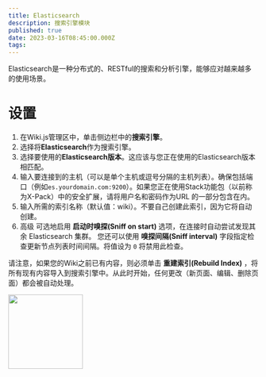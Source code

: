 ```yaml
---
title: Elasticsearch
description: 搜索引擎模块
published: true
date: 2023-03-16T08:45:00.000Z
tags: 
---
```


Elasticsearch是一种分布式的、RESTful的搜索和分析引擎，能够应对越来越多的使用场景。

# 设置

1. 在Wiki.js管理区中，单击侧边栏中的**搜索引擎**。
2. 选择将**Elasticsearch**作为搜索引擎。
3. 选择要使用的**Elasticsearch版本**。这应该与您正在使用的Elasticsearch版本相匹配。
4. 输入要连接到的主机（可以是单个主机或逗号分隔的主机列表）。确保包括端口（例如`es.yourdomain.com:9200`）。如果您正在使用Stack功能包（以前称为X-Pack）中的安全扩展，请将用户名和密码作为URL 的一部分包含在内。
5. 输入所需的索引名称（默认值：wiki）。不要自己创建此索引，因为它将自动创建。
6. <kbd>高级</kbd> 可选地启用 **启动时嗅探(Sniff on start)** 选项，在连接时自动尝试发现其余 Elasticsearch 集群。 您还可以使用 **嗅探间隔(Sniff interval)** 字段指定检查更新节点列表时间间隔。将值设为 `0` 将禁用此检查。

请注意，如果您的Wiki之前已有内容，则必须单击 **重建索引(Rebuild Index)** ，将所有现有内容导入到搜索引擎中。从此时开始，任何更改（新页面、编辑、删除页面）都会被自动处理。

<img src="https://static.requarks.io/logo/elasticsearch.svg" alt="" class="align-abstopright" style="width: 150px;">
